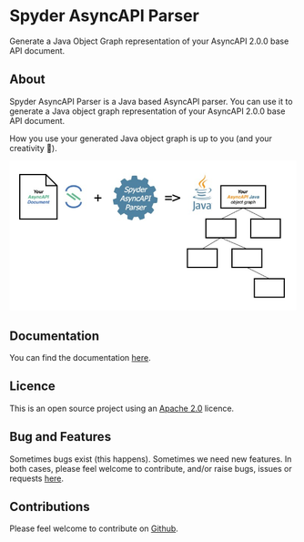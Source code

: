 # Spyder AsyncAPI Parser
Generate a Java Object Graph representation of your AsyncAPI 2.0.0 base API document.

## About
Spyder AsyncAPI Parser is a Java based AsyncAPI parser. 
You can use it to generate a Java object graph representation of your AsyncAPI 2.0.0 base API document.

How you use your generated Java object graph is up to you (and your creativity 🙂).

![Graphic](https://github.com/JohnRCatlin/spyder-asyncapi-parser/blob/master/docs/images/spyder-parser-grapic-770x400.jpg)

## Documentation
You can find the documentation [here](https://johnrcatlin.github.io/spyder-asyncapi-parser/).

## Licence
This is an open source project using an [Apache 2.0](https://github.com/JohnRCatlin/spyder-asyncapi-parser/blob/master/LICENSE) licence.

## Bug and Features
Sometimes bugs exist (this happens). 
Sometimes we need new features. 
In both cases, please feel welcome to contribute, and/or raise bugs, issues or requests [here](https://github.com/JohnRCatlin/spyder-asyncapi-parser).

## Contributions
Please feel welcome to contribute on [Github](https://github.com/JohnRCatlin/spyder-asyncapi-parser).
